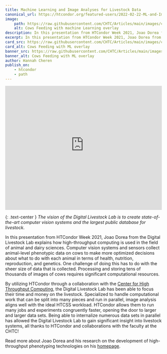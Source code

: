 ```yaml
---
title: Machine Learning and Image Analyses for Livestock Data
canonical_url: https://htcondor.org/featured-users/2022-02-22-ML-and-Image-Analyses-for-Livestock-Data.html
image:
    path: https://raw.githubusercontent.com/CHTC/Articles/main/images/cow-ml-image-cropped.jpg
    alt: Cows Feeding with machine Learning overlay
description: In this presentation from HTCondor Week 2021, Joao Dorea from the Digital Livestock Lab explains how high-throughput computing is used in the field of animal and dairy sciences.
excerpt: In this presentation from HTCondor Week 2021, Joao Dorea from the Digital Livestock Lab explains how high-throughput computing is used in the field of animal and dairy sciences.
card_src: https://raw.githubusercontent.com/CHTC/Articles/main/images/cow-ml-image-cropped.jpg
card_alt: Cows Feeding with ML overlay
banner_src: https://raw.githubusercontent.com/CHTC/Articles/main/images/cow-ml-image-cropped-banner.jpg
banner_alt: Cows Feeding with ML overlay
author: Hannah Cheren
publish_on:
    - htcondor
    - path
--- 
```


<iframe class="pb-3" width="100%" height="400px" src="https://www.youtube-nocookie.com/embed/1VfK1lkcGbk" title="YouTube video player" frameborder="0" allow="accelerometer; autoplay; clipboard-write; encrypted-media; gyroscope; picture-in-picture" allowfullscreen></iframe>

{: .text-center }
_The vision of the Digital Livestock Lab is to create state-of-the-art
computer vision systems and the largest public database for livestock._

In this presentation from HTCondor Week 2021, Joao Dorea from the 
Digital Livestock Lab explains how
high-throughput computing is used in the field of animal and dairy 
sciences. Computer vision systems and sensors collect 
animal-level phenotypic data on cows to make more optimized decisions
about what to do with each animal in terms of health, nutrition, 
reproduction, and genetics. One challenge of doing this has to do
with the sheer size of data that is collected. Processing and 
storing tens of thousands of images of cows requires significant 
computational resources.

By utilizing HTCondor through a collaboration with the [Center for High Throughput Computing](https://chtc.cs.wisc.edu/), the Digital 
Livestock Lab has been able to focus their time and money on the livestock. 
Specialized to handle computational work that can be split into many pieces
and run in parallel, image analysis aligns well with the ideal HTCSS workload.
HTCondor allows them to run many jobs 
and experiments congruently faster, opening the door to larger and larger data sets. 
Being able to internalize numerous data sets in parallel has allowed the Digital Livestock Lab 
to gain significant insight into livestock systems, all thanks to HTCondor 
and collaborations with the faculty at the CHTC!

Read more about Joao Dorea and his research on the development of 
high-throughput phenotyping technologies on his 
[homepage](https://andysci.wisc.edu/directory/joao-ricardo-reboucas-dorea/).
